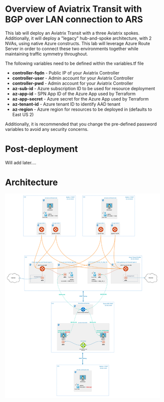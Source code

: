 # Overview of Aviatrix Transit with BGP over LAN connection to ARS
This lab will deploy an Aviatrix Transit with a three Aviatrix spokes. Additionally, it will deploy a "legacy" hub-and-spoke architecture, with 2 NVAs, using native Azure constructs. This lab will leverage Azure Route Server in order to connect these two environments together while maintaining traffic symmetry throughout.  

The following variables need to be defined within the variables.tf file

- **controller-fqdn** - Public IP of your Aviatrix Controller
- **controller-user** - Admin account for your Aviatrix Controller
- **controller-pwd** - Admin account for your Aviatrix Controller
- **az-sub-id** - Azure subscription ID to be used for resource deployment
- **az-app-id** - SPN App ID of the Azure App used by Terraform
- **az-app-secret** - Azure secret for the Azure App used by Terraform
- **az-tenant-id** - Azure tenant ID to identify AAD tenant
- **az-region** - Azure region for resources to be deployed in (defaults to East US 2)

Additionally, it is recommended that you change the pre-defined password variables to avoid any security concerns. 

# Post-deployment

Will add later....

# Architecture

![Reference Architecture](https://raw.githubusercontent.com/Emanuel-Sifuentes/AviatrixLabs/main/ARS%20-%20BGPoLAN/ARS-BGPoLAN.png)